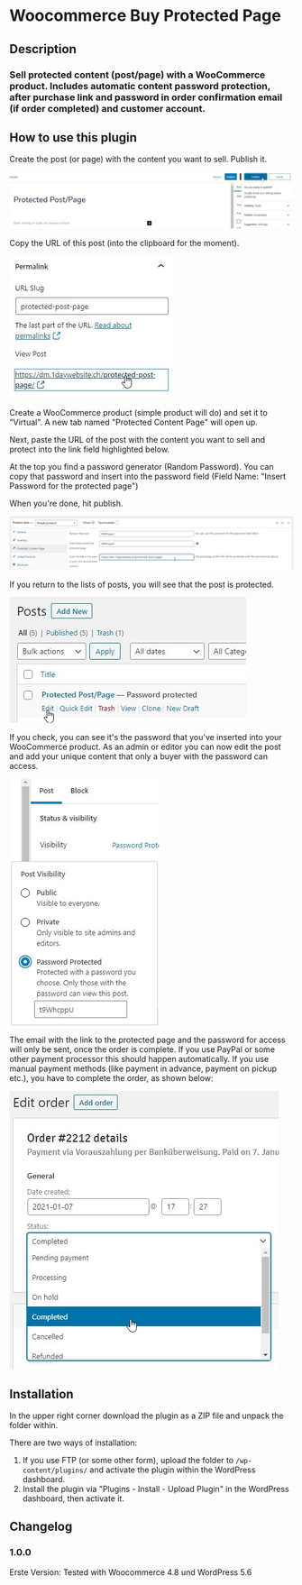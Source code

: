 # Woocommerce Buy Protected Page

## Description ##

### Sell protected content (post/page) with a WooCommerce product. Includes automatic content password protection, after purchase link and password in order confirmation email (if order completed) and customer account. ###

## How to use this plugin ##

Create the post (or page) with the content you want to sell. Publish it.

![woocommerce-buy-protected-page-one](woocommerce-buy-protected-page-one.jpg)

Copy the URL of this post (into the clipboard for the moment).

![woocommerce-buy-protected-page-two](woocommerce-buy-protected-page-two.jpg)

Create a WooCommerce product (simple product will do) and set it to "Virtual". A new tab named "Protected Content Page" will open up.

Next, paste the URL of the post with the content you want to sell and protect into the link field highlighted below.

At the top you find a password generator (Random Password). You can copy that password and insert into the password field (Field Name: "Insert Password for the protected page")

When you're done, hit publish.

![woocommerce-buy-protected-page-three](woocommerce-buy-protected-page-three.jpg)

If you return to the lists of posts, you will see that the post is protected.

![woocommerce-buy-protected-page-four](woocommerce-buy-protected-page-four.jpg)

If you check, you can see it's the password that you've inserted into your WooCommerce product. As an admin or editor you can now edit the post and add your unique content that only a buyer with the password can access.

![woocommerce-buy-protected-page-five](woocommerce-buy-protected-page-five.jpg)

The email with the link to the protected page and the password for access will only be sent, once the order is complete. If you use PayPal or some other payment processor this should happen automatically. If you use manual payment methods (like payment in advance, payment on pickup etc.), you have to complete the order, as shown below:

![woocommerce-buy-protected-page-six](woocommerce-buy-protected-page-six.jpg)

## Installation ##
In the upper right corner download the plugin as a ZIP file and unpack the folder within.

There are two ways of installation:

1. If you use FTP (or some other form), upload the folder to `/wp-content/plugins/` and activate the plugin within the WordPress dashboard.
2. Install the plugin via "Plugins - Install - Upload Plugin" in the WordPress dashboard, then activate it.

## Changelog ##

### 1.0.0 ###
Erste Version: Tested with Woocommerce 4.8 und WordPress 5.6

